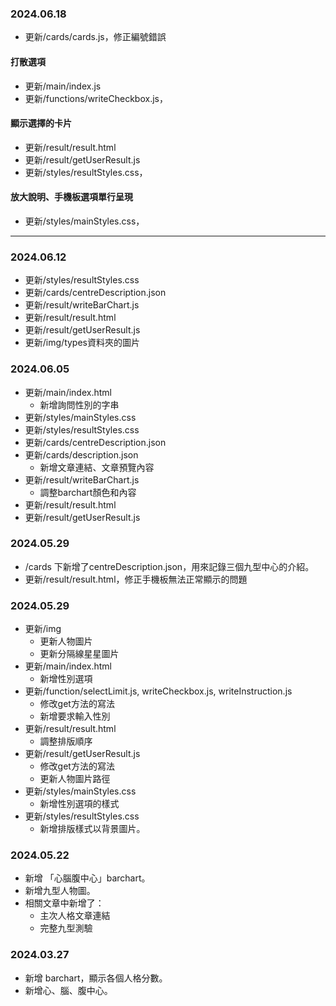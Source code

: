 ### 2024.06.18
- 更新/cards/cards.js，修正編號錯誤

#### 打散選項
- 更新/main/index.js
- 更新/functions/writeCheckbox.js，

#### 顯示選擇的卡片
- 更新/result/result.html
- 更新/result/getUserResult.js
- 更新/styles/resultStyles.css，

#### 放大說明、手機板選項單行呈現
- 更新/styles/mainStyles.css，

---
### 2024.06.12
- 更新/styles/resultStyles.css
- 更新/cards/centreDescription.json
- 更新/result/writeBarChart.js
- 更新/result/result.html
- 更新/result/getUserResult.js
- 更新/img/types資料夾的圖片
### 2024.06.05
- 更新/main/index.html
    - 新增詢問性別的字串
- 更新/styles/mainStyles.css
- 更新/styles/resultStyles.css
- 更新/cards/centreDescription.json
- 更新/cards/description.json
    - 新增文章連結、文章預覽內容
- 更新/result/writeBarChart.js
    - 調整barchart顏色和內容
- 更新/result/result.html
- 更新/result/getUserResult.js

### 2024.05.29
- /cards 下新增了centreDescription.json，用來記錄三個九型中心的介紹。
- 更新/result/result.html，修正手機板無法正常顯示的問題

### 2024.05.29
- 更新/img
    - 更新人物圖片
    - 更新分隔線星星圖片
- 更新/main/index.html
    - 新增性別選項
- 更新/function/selectLimit.js, writeCheckbox.js, writeInstruction.js
    - 修改get方法的寫法
    - 新增要求輸入性別
- 更新/result/result.html
    - 調整排版順序
- 更新/result/getUserResult.js
    - 修改get方法的寫法
    - 更新人物圖片路徑
- 更新/styles/mainStyles.css
    - 新增性別選項的樣式
- 更新/styles/resultStyles.css
    - 新增排版樣式以背景圖片。

### 2024.05.22
- 新增 「心腦腹中心」barchart。
- 新增九型人物圖。
- 相關文章中新增了：
    - 主次人格文章連結
    - 完整九型測驗

### 2024.03.27
- 新增 barchart，顯示各個人格分數。
- 新增心、腦、腹中心。
